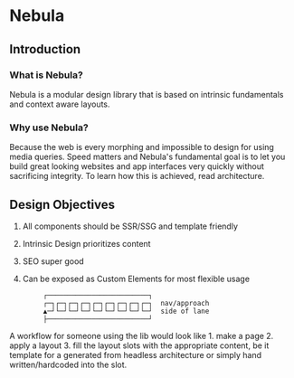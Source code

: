 # Nebula

## Introduction

### What is Nebula?

Nebula is a modular design library that is based on intrinsic fundamentals and context aware layouts.

### Why use Nebula?

Because the web is every morphing and impossible to design for using media queries. Speed matters and Nebula's fundamental goal is to let you build great looking websites and app interfaces very quickly without sacrificing integrity. To learn how this is achieved, read architecture. 

## Design Objectives

1. All components should be SSR/SSG and template friendly
2. Intrinsic Design prioritizes content
3. SEO super good
4. Can be exposed as Custom Elements for most flexible usage

            ┌─────────────────────────┐
            ┌─┐┌─┐┌─┐┌─┐┌─┐┌─┐┌─┐┌─┐┌─┐  nav/approach
            ▲─┘└─┘└─┘└─┘└─┘└─┘└─┘└─┘└─┘  side of lane
            ├─────────────────────────┘

A workflow for someone using the lib would look like 1. make a page 2. apply a layout 3. fill the layout slots with the appropriate content, be it template for a generated from headless architecture or simply hand written/hardcoded into the slot.
